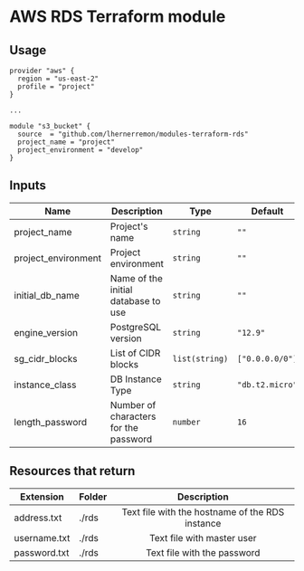 # AWS RDS Terraform module

## Usage

```hcl
provider "aws" {
  region = "us-east-2"
  profile = "project"
}

...

module "s3_bucket" {
  source  = "github.com/lhernerremon/modules-terraform-rds"
  project_name = "project"
  project_environment = "develop"
}
```

## Inputs

| Name | Description | Type | Default | Required |
|------|-------------|------|---------|:--------:|
| project_name | Project's name | `string` | `""` | yes |
| project_environment | Project environment | `string` | `""` | yes |
| initial_db_name | Name of the initial database to use | `string` | `""` | yes |
| engine_version | PostgreSQL version | `string` | `"12.9"` | no |
| sg_cidr_blocks | List of CIDR blocks | `list(string)` | `["0.0.0.0/0"]` | no |
| instance_class | DB Instance Type | `string` | `"db.t2.micro"` | no |
| length_password | Number of characters for the password | `number` | `16` | no |


## Resources that return

| Extension | Folder | Description |
|------|-------------|:--------:|
| address.txt | ./rds | Text file with the hostname of the RDS instance |
| username.txt | ./rds | Text file with master user |
| password.txt | ./rds | Text file with the password |